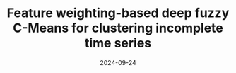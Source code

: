 ---
title: "Feature weighting-based deep fuzzy C-Means for clustering incomplete time series"
collection: publications
permalink: /publication/paper-16_Feature_weighting-based_deep_fuzzy_C-Means
date: 2024-09-24
venue: 'IEEE TRANSACTIONS ON FUZZY SYSTEMS'
link: 'https://ieeexplore.ieee.org/abstract/document/10689343/'
paperurl: '/files/paper-16_Feature_weighting-based_deep_fuzzy_C-Means/paper.pdf'
github: 'https://github.com/Du-Team/EEDFC'
code: '/files/paper-16_Feature_weighting-based_deep_fuzzy_C-Means/cite.bib'
citation: 'Yurui Li, Mingjing Du<sup>*</sup>, Wenbin Zhang, Xiang Jiang, Yongquan Dong. Feature weighting-based deep fuzzy C-Means for clustering incomplete time series.&quot; <i>IEEE Transactions on Fuzzy Systems</i>, 2024.'
---